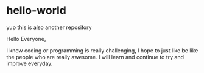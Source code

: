 # hello-world
yup this is also another repository


Hello Everyone, 

I know coding or programming is really challenging, I hope to just like be like the people who are really awesome. I will learn and continue to try and improve everyday. 
